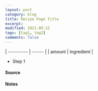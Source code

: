 ```yaml
---
layout: post
category: blog
title: Recipe Page Title
excerpt:
modified: 2021-09-22
tags: [tag1, tag2]
comments: false
---
```


| ---------- | ------ |
| amount | ingredient |


- Step 1


#### Source


#### Notes

